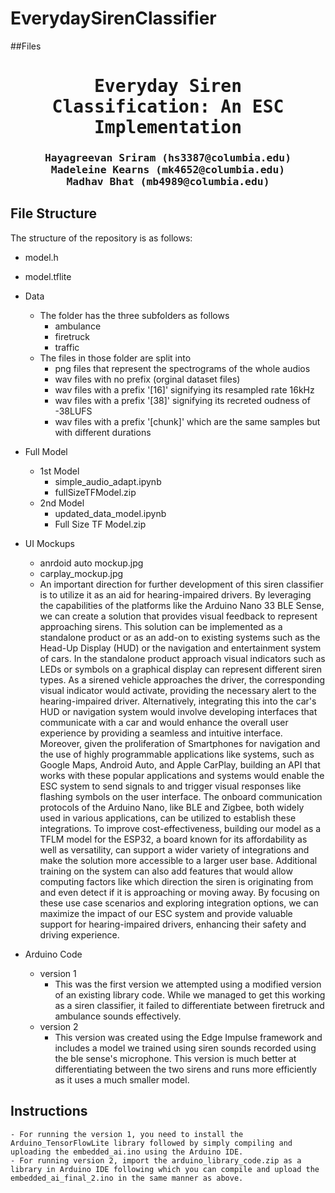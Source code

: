 # EverydaySirenClassifier


##Files

<div align="center">

<samp>

<h1>Everyday Siren Classification: An ESC Implementation</h1>

<h3> Hayagreevan Sriram  (hs3387@columbia.edu) <br> Madeleine Kearns (mk4652@columbia.edu) <br> Madhav Bhat (mb4989@columbia.edu)</h3>
</samp>   

</div>     


## File Structure
<!---------------------------------------------------------------------------------------------------------------->
The structure of the repository is as follows: 


- model.h

- model.tflite

- Data
	- The folder has the three subfolders as follows
		- ambulance
		- firetruck
		- traffic
	- The files in those folder are split into
		- png files that represent the spectrograms of the whole audios
		- wav files with no prefix (orginal dataset files)
		- wav files with a prefix '[16]' signifying its resampled rate 16kHz
		- wav files with a prefix '[38]' signifying its recreted oudness of -38LUFS
		- wav files with a prefix '[chunk]' which are the same samples but with different durations
- Full Model
	- 1st Model
		- simple_audio_adapt.ipynb
		- fullSizeTFModel.zip
	- 2nd Model
		- updated_data_model.ipynb
		- Full Size TF Model.zip
		
- UI Mockups
	- anrdoid auto mockup.jpg
	- carplay_mockup.jpg
	- An important direction for further development of this siren classifier is to utilize it as an aid for hearing-impaired drivers. By leveraging the capabilities of the platforms like the Arduino Nano 33 BLE Sense, we can create a solution that provides visual feedback to represent approaching sirens. This solution can be implemented as a standalone product or as an add-on to existing systems such as the Head-Up Display (HUD) or the navigation and entertainment system of cars. In the standalone product approach visual indicators such as LEDs or symbols on a graphical display can represent different siren types. As a sirened vehicle approaches the driver, the corresponding visual indicator would activate, providing the necessary alert to the hearing-impaired driver. Alternatively, integrating this into the car's HUD or navigation system would involve developing interfaces that communicate with a car and would enhance the overall user experience by providing a seamless and intuitive interface. Moreover, given the proliferation of Smartphones for navigation and the use of highly programmable applications like systems, such as Google Maps, Android Auto, and Apple CarPlay, building an API that works with these popular applications and systems would enable the ESC system to send signals to and trigger visual responses like flashing symbols on the user interface. The onboard communication protocols of the Arduino Nano, like BLE and Zigbee, both widely used in various applications, can be utilized to establish these integrations. To improve cost-effectiveness, building our model as a TFLM model for the ESP32, a board known for its affordability as well as versatility, can support a wider variety of integrations and make the solution more accessible to a larger user base. Additional training on the system can also add features that would allow computing factors like which direction the siren is originating from and even detect if it is approaching or moving away. By focusing on these use case scenarios and exploring integration options, we can maximize the impact of our ESC system and provide valuable support for hearing-impaired drivers, enhancing their safety and driving experience.

- Arduino Code
	- version 1
		- This was the first version we attempted using a modified version of an existing library code. While we managed to get this working as a siren classifier, it failed to differentiate between firetruck and ambulance sounds effectively.
	- version 2
		- This version was created using the Edge Impulse framework and includes a model we trained using siren sounds recorded using the ble sense's microphone. This version is much better at differentiating between the two sirens and runs more efficiently as it uses a much smaller model.
		
## Instructions
	- For running the version 1, you need to install the Arduino_TensorFlowLite library followed by simply compiling and uploading the embedded_ai.ino using the Arduino IDE.
	- For running version 2, import the arduino_library_code.zip as a library in Arduino IDE following which you can compile and upload the embedded_ai_final_2.ino in the same manner as above.
	
